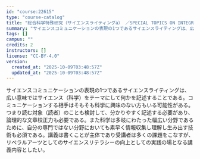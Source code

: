 ```yaml
---
id: "course:22615"
type: "course-catalog"
title: "総合科学特殊研究（サイエンスライティングa） ／SPECIAL TOPICS ON INTEGRATED ARTS AND SCIENCES: SCIENCE WRITING (a)"
summary: "サイエンスコミュニケーションの表現の1つであるサイエンスライティングは、広い意味ではサイエンス（科学）をテーマにして何かを記述することである。コミュニケーションする相手はそもそも科学に興味のない方もいる可能性がある。つまり読む対象（読者）の…"
tags: []
campus: ""
credits: 2
instructors: []
license: "CC-BY-4.0"
version:
  created_at: "2025-10-09T03:48:57Z"
  updated_at: "2025-10-09T03:48:57Z"
---
```

サイエンスコミュニケーションの表現の1つであるサイエンスライティングは、広い意味ではサイエンス（科学）をテーマにして何かを記述することである。コミュニケーションする相手はそもそも科学に興味のない方もいる可能性がある。つまり読む対象（読者）のことも検討して、分かりやすく記述する必要があり、論理的な文章校正力も必要である。また科学は多岐にわたった幅広い分野であるために、自分の専門ではない分野においても素早く情報収集し理解し生み出す技術も必須である。講義は書くことが主体であり受講者は多くの課題をこなすが、リベラルアーツとしてのサイエンスリテラシーの向上としての実践の場となる講義内容としたい。
